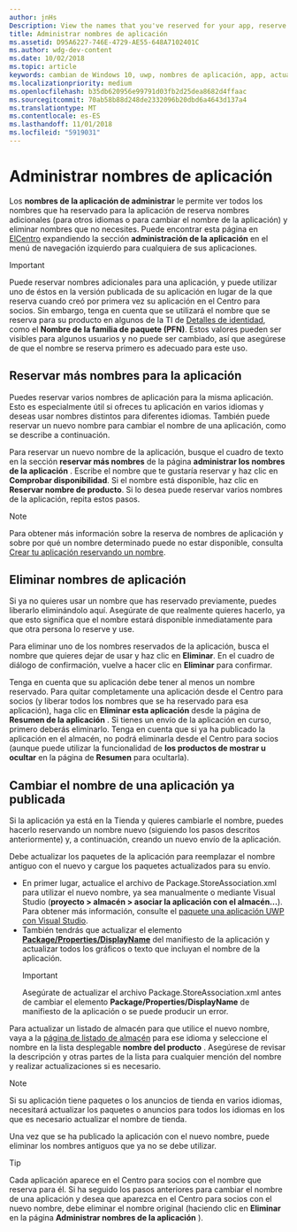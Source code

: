 ```yaml
---
author: jnHs
Description: View the names that you've reserved for your app, reserve additional names (for other languages or to change your app's name), and delete reserved names that you don't need anymore.
title: Administrar nombres de aplicación
ms.assetid: D95A6227-746E-4729-AE55-648A7102401C
ms.author: wdg-dev-content
ms.date: 10/02/2018
ms.topic: article
keywords: cambian de Windows 10, uwp, nombres de aplicación, app, actualización de la aplicación nombre, nombre del juego, nombre de producto
ms.localizationpriority: medium
ms.openlocfilehash: b35db620956e99791d03fb2d25dea8682d4ffaac
ms.sourcegitcommit: 70ab58b88d248de2332096b20dbd6a4643d137a4
ms.translationtype: MT
ms.contentlocale: es-ES
ms.lasthandoff: 11/01/2018
ms.locfileid: "5919031"
---
```

# <a name="manage-app-names"></a>Administrar nombres de aplicación

Los **nombres de la aplicación de administrar** le permite ver todos los nombres que ha reservado para la aplicación de reserva nombres adicionales (para otros idiomas o para cambiar el nombre de la aplicación) y eliminar nombres que no necesites. Puede encontrar esta página en [ElCentro](https://partner.microsoft.com/dashboard) expandiendo la sección **administración de la aplicación** en el menú de navegación izquierdo para cualquiera de sus aplicaciones.

> [!IMPORTANT]
> Puede reservar nombres adicionales para una aplicación, y puede utilizar uno de éstos en la versión publicada de su aplicación en lugar de la que reserva cuando creó por primera vez su aplicación en el Centro para socios. Sin embargo, tenga en cuenta que se utilizará el nombre que se reserva para su producto en algunos de la TI de [Detalles de identidad](view-app-identity-details.md), como el **Nombre de la familia de paquete (PFN)**. Estos valores pueden ser visibles para algunos usuarios y no puede ser cambiado, así que asegúrese de que el nombre se reserva primero es adecuado para este uso.


## <a name="reserve-additional-names-for-your-app"></a>Reservar más nombres para la aplicación

Puedes reservar varios nombres de aplicación para la misma aplicación. Esto es especialmente útil si ofreces tu aplicación en varios idiomas y deseas usar nombres distintos para diferentes idiomas. También puede reservar un nuevo nombre para cambiar el nombre de una aplicación, como se describe a continuación.

Para reservar un nuevo nombre de la aplicación, busque el cuadro de texto en la sección **reservar más nombres** de la página **administrar los nombres de la aplicación** . Escribe el nombre que te gustaría reservar y haz clic en **Comprobar disponibilidad**. Si el nombre está disponible, haz clic en **Reservar nombre de producto**. Si lo desea puede reservar varios nombres de la aplicación, repita estos pasos.

> [!NOTE]
> Para obtener más información sobre la reserva de nombres de aplicación y sobre por qué un nombre determinado puede no estar disponible, consulta [Crear tu aplicación reservando un nombre](create-your-app-by-reserving-a-name.md).


## <a name="delete-app-names"></a>Eliminar nombres de aplicación

Si ya no quieres usar un nombre que has reservado previamente, puedes liberarlo eliminándolo aquí. Asegúrate de que realmente quieres hacerlo, ya que esto significa que el nombre estará disponible inmediatamente para que otra persona lo reserve y use.

Para eliminar uno de los nombres reservados de la aplicación, busca el nombre que quieres dejar de usar y haz clic en **Eliminar**. En el cuadro de diálogo de confirmación, vuelve a hacer clic en **Eliminar** para confirmar.

Tenga en cuenta que su aplicación debe tener al menos un nombre reservado. Para quitar completamente una aplicación desde el Centro para socios (y liberar todos los nombres que se ha reservado para esa aplicación), haga clic en **Eliminar esta aplicación** desde la página de **Resumen de la aplicación** . Si tienes un envío de la aplicación en curso, primero deberás eliminarlo. Tenga en cuenta que si ya ha publicado la aplicación en el almacén, no podrá eliminarla desde el Centro para socios (aunque puede utilizar la funcionalidad de **los productos de mostrar u ocultar** en la página de **Resumen** para ocultarla). 


## <a name="rename-an-app-that-has-already-been-published"></a>Cambiar el nombre de una aplicación ya publicada

Si la aplicación ya está en la Tienda y quieres cambiarle el nombre, puedes hacerlo reservando un nombre nuevo (siguiendo los pasos descritos anteriormente) y, a continuación, creando un nuevo envío de la aplicación. 

Debe actualizar los paquetes de la aplicación para reemplazar el nombre antiguo con el nuevo y cargue los paquetes actualizados para su envío.
- En primer lugar, actualice el archivo de Package.StoreAssociation.xml para utilizar el nuevo nombre, ya sea manualmente o mediante Visual Studio (**proyecto > almacén > asociar la aplicación con el almacén...**). Para obtener más información, consulte el [paquete una aplicación UWP con Visual Studio](../packaging/packaging-uwp-apps.md).
- También tendrás que actualizar el elemento [**Package/Properties/DisplayName**](https://docs.microsoft.com/uwp/schemas/appxpackage/uapmanifestschema/element-displayname) del manifiesto de la aplicación y actualizar todos los gráficos o texto que incluyan el nombre de la aplicación. 
  > [!IMPORTANT]
  > Asegúrate de actualizar el archivo Package.StoreAssociation.xml antes de cambiar el elemento **Package/Properties/DisplayName** de manifiesto de la aplicación o se puede producir un error.

Para actualizar un listado de almacén para que utilice el nuevo nombre, vaya a la [página de listado de almacén](create-app-store-listings.md) para ese idioma y seleccione el nombre en la lista desplegable **nombre del producto** . Asegúrese de revisar la descripción y otras partes de la lista para cualquier mención del nombre y realizar actualizaciones si es necesario.

> [!NOTE]
> Si su aplicación tiene paquetes o los anuncios de tienda en varios idiomas, necesitará actualizar los paquetes o anuncios para todos los idiomas en los que es necesario actualizar el nombre de tienda.

Una vez que se ha publicado la aplicación con el nuevo nombre, puede eliminar los nombres antiguos que ya no se debe utilizar.

> [!TIP]
> Cada aplicación aparece en el Centro para socios con el nombre que reserva para él. Si ha seguido los pasos anteriores para cambiar el nombre de una aplicación y desea que aparezca en el Centro para socios con el nuevo nombre, debe eliminar el nombre original (haciendo clic en **Eliminar** en la página **Administrar nombres de la aplicación** ). 

 

 




